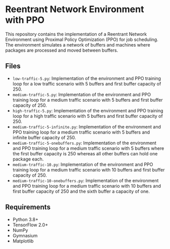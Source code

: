 # Reentrant Network Environment with PPO

This repository contains the implementation of a Reentrant Network Environment using Proximal Policy Optimization (PPO) for job scheduling. The environment simulates a network of buffers and machines where packages are processed and moved between buffers.

## Files

- `low-traffic-5.py`: Implementation of the environment and PPO training loop for a low traffic scenario with 5 buffers and first buffer capacity of 250.
- `medium-traffic-5.py`: Implementation of the environment and PPO training loop for a medium traffic scenario with 5 buffers and first buffer capacity of 250.
- `high-traffic-5.py`: Implementation of the environment and PPO training loop for a high traffic scenario with 5 buffers and first buffer capacity of 250.
- `medium-traffic-5-infinite.py`: Implementation of the environment and PPO training loop for a medium traffic scenario with 5 buffers and infinite buffer capacity of 250.
- `medium-traffic-5-onebuffers.py`: Implementation of the environment and PPO training loop for a medium traffic scenario with 5 buffers where the first buffer capacity is 250 whereas all other buffers can hold one package each.
- `medium-traffic-10.py`: Implementation of the environment and PPO training loop for a medium traffic scenario with 10 buffers and first buffer capacity of 250.
- `medium-traffic-10-onebuffers.py`: Implementation of the environment and PPO training loop for a medium traffic scenario with 10 buffers and first buffer capacity of 250 and the sixth buffer a capacity of one.

## Requirements

- Python 3.8+
- TensorFlow 2.0+
- NumPy
- Gymnasium
- Matplotlib
